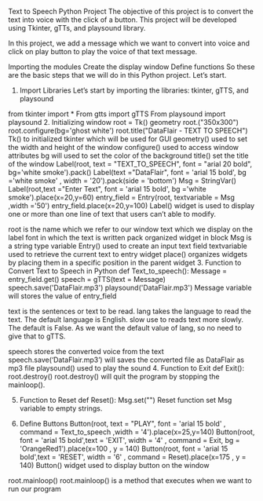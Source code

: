 Text to Speech Python Project
The objective of this project is to convert the text into voice with the click of a button. This project will be developed using Tkinter, gTTs, and playsound library.

In this project, we add a message which we want to convert into voice and click on play button to play the voice of that text message.

Importing the modules
Create the display window
Define functions
So these are the basic steps that we will do in this Python project. Let’s start.

1. Import Libraries
Let’s start by importing the libraries: tkinter, gTTS, and playsound

from tkinter import *
From gtts import gTTS
From playsound import playsound
2. Initializing window
root = Tk()
geometry root.("350x300") 
root.configure(bg='ghost white')
root.title("DataFlair - TEXT TO SPEECH")
Tk() to initialized tkinter which will be used for GUI
geometry() used to set the width and height of the window
configure() used to access window attributes
bg will used to set the color of the background
title() set the title of the window
Label(root, text = "TEXT_TO_SPEECH", font = "arial 20 bold", bg='white smoke').pack()
Label(text ="DataFlair", font = 'arial 15 bold', bg ='white smoke' , width = '20').pack(side = 'bottom')
Msg = StringVar()
Label(root,text ="Enter Text", font = 'arial 15 bold', bg ='white smoke').place(x=20,y=60)
entry_field = Entry(root, textvariable = Msg ,width ='50')
entry_field.place(x=20,y=100)
Label() widget is used to display one or more than one line of text that users can’t able to modify.

root is the name which we refer to our window
text which we display on the label
font in which the text is written
pack organized widget in block
Msg is a string type variable
Entry() used to create an input text field
textvariable used to retrieve the current text to entry widget
place() organizes widgets by placing them in a specific position in the parent widget
3. Function to Convert Text to Speech in Python
def Text_to_speech():
    Message = entry_field.get()
    speech = gTTS(text = Message)
    speech.save('DataFlair.mp3')
    playsound('DataFlair.mp3')
Message variable will stores the value of entry_field

text is the sentences or text to be read.
lang takes the language to read the text. The default language is English.
slow use to reads text more slowly. The default is False.
As we want the default value of lang, so no need to give that to gTTS.

speech stores the converted voice from the text
speech.save(‘DataFlair.mp3’) will saves the converted file as DataFlair as mp3 file
playsound() used to play the sound
4. Function to Exit
def Exit():
    root.destroy()
root.destroy() will quit the program by stopping the mainloop().

5. Function to Reset
def Reset():
    Msg.set("")
Reset function set Msg variable to empty strings.

6. Define Buttons
Button(root, text = "PLAY", font = 'arial 15 bold' , command = Text_to_speech ,width = '4').place(x=25,y=140)
Button(root, font = 'arial 15 bold',text = 'EXIT', width = '4' , command = Exit, bg = 'OrangeRed1').place(x=100 , y = 140)
Button(root, font = 'arial 15 bold',text = 'RESET', width = '6' , command = Reset).place(x=175 , y = 140)
Button() widget used to display button on the window

 

root.mainloop()
root.mainloop() is a method that executes when we want to run our program
